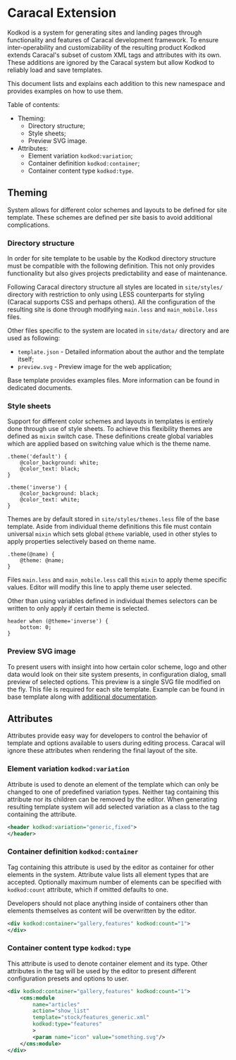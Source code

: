 # Caracal Extension

Kodkod is a system for generating sites and landing pages through functionality and features of Caracal development framework. To ensure inter-operability and customizability of the resulting product Kodkod extends Caracal's subset of custom XML tags and attributes with its own. These additions are ignored by the Caracal system but allow Kodkod to reliably load and save templates.

This document lists and explains each addition to this new namespace and provides examples on how to use them.

Table of contents:

- Theming:
	- Directory structure;
	- Style sheets;
	- Preview SVG image.
- Attributes:
	- Element variation `kodkod:variation`;
	- Container definition `kodkod:container`;
	- Container content type `kodkod:type`.


## Theming

System allows for different color schemes and layouts to be defined for site template. These schemes are defined per site basis to avoid additional complications.

### Directory structure

In order for site template to be usable by the Kodkod directory structure must be compatible with the following definition. This not only provides functionality but also gives projects predictability and ease of maintenance.

Following Caracal directory structure all styles are located in `site/styles/` directory with restriction to only using LESS counterparts for styling (Caracal supports CSS and perhaps others). All the configuration of the resulting site is done through modifying `main.less` and `main_mobile.less` files.

Other files specific to the system are located in `site/data/` directory and are used as following:

- `template.json` - Detailed information about the author and the template itself;
- `preview.svg` - Preview image for the web application;

Base template provides examples files. More information can be found in dedicated documents.


### Style sheets

Support for different color schemes and layouts in templates is entirely done through use of style sheets. To achieve this flexibility themes are defined as `mixin` switch case. These definitions create global variables which are applied based on switching value which is the theme name.

```less
.theme('default') {
	@color_background: white;
	@color_text: black;
}

.theme('inverse') {
	@color_background: black;
	@color_text: white;
}
```

Themes are by default stored in `site/styles/themes.less` file of the base template. Aside from individual theme definitions this file must contain universal `mixin` which sets global `@theme` variable, used in other styles to apply properties selectively based on theme name.

```less
.theme(@name) {
	@theme: @name;
}
```

Files `main.less` and `main_mobile.less` call this `mixin` to apply theme specific values. Editor will modify this line to apply theme user selected.

Other than using variables defined in individual themes selectors can be written to only apply if certain theme is selected.

```less
header when (@theme='inverse') {
	bottom: 0;
}
```


### Preview SVG image

To present users with insight into how certain color scheme, logo and other data would look on their site system presents, in configuration dialog, small preview of selected options. This preview is a single SVG file modified on the fly. This file is required for each site template. Example can be found in base template along with [additional documentation](preview.markdown).


## Attributes

Attributes provide easy way for developers to control the behavior of template and options available to users during editing process. Caracal will ignore these attributes when rendering the final layout of the site.


### Element variation `kodkod:variation`

Attribute is used to denote an element of the template which can only be changed to one of predefined variation types. Neither tag containing this attribute nor its children can be removed by the editor. When generating resulting template system will add selected variation as a class to the tag containing the attribute.


```xml
<header kodkod:variation="generic,fixed">
</header>
```


### Container definition `kodkod:container`

Tag containing this attribute is used by the editor as container for other elements in the system. Attribute value lists all element types that are accepted. Optionally maximum number of elements can be specified with `kodkod:count` attribute, which if omitted defaults to one.

Developers should not place anything inside of containers other than elements themselves as content will be overwritten by the editor.

```xml
<div kodkod:container="gallery,features" kodkod:count="1">
</div>
```


### Container content type `kodkod:type`

This attribute is used to denote container element and its type. Other attributes in the tag will be used by the editor to present different configuration presets and options to user.

```xml
<div kodkod:container="gallery,features" kodkod:count="1">
	<cms:module
		name="articles"
		action="show_list"
		template="stock/features_generic.xml"
		kodkod:type="features"
		>
		<param name="icon" value="something.svg"/>
	</cms:module>
</div>
```
